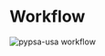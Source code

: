 # Workflow

![pypsa-usa workflow](https://github.com/ktehranchi/pypsa-breakthroughenergy-usa/blob/kamran/workflow/repo_data/workflow.jpg?raw=true)
